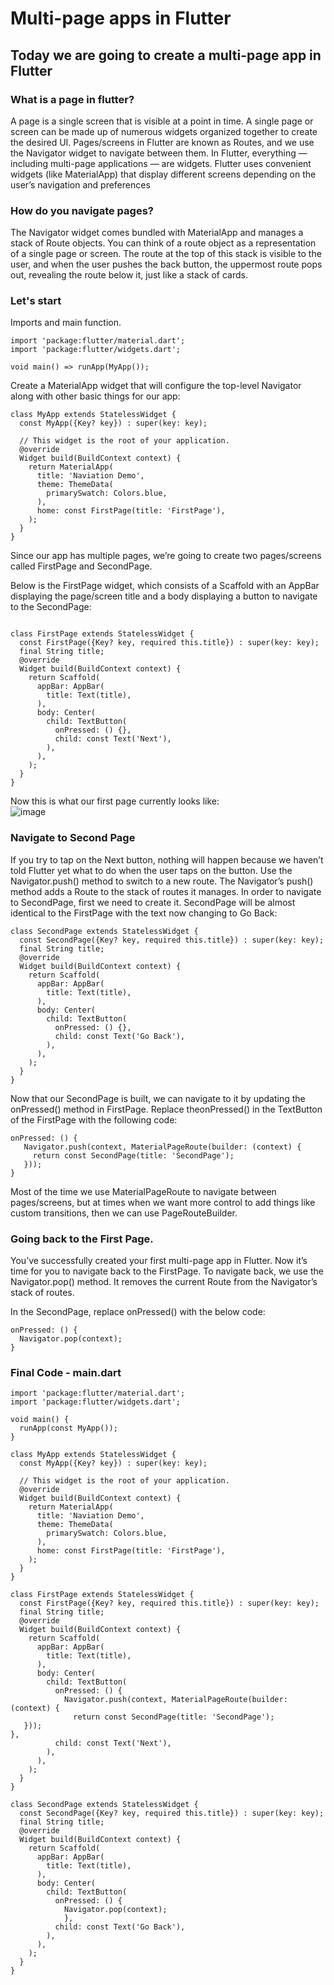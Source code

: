 # Multi-page apps in Flutter
## Today we are going to create a multi-page app in Flutter

### What is a page in flutter?
A page is a single screen that is visible at a point in time. A single page or screen can be made up of numerous widgets organized together to create the desired UI. Pages/screens in Flutter are known as Routes, and we use the Navigator widget to navigate between them.
In Flutter, everything — including multi-page applications — are widgets. Flutter uses convenient widgets (like MaterialApp) that display different screens depending on the user’s navigation and preferences

### How do you navigate pages?
The Navigator widget comes bundled with MaterialApp and manages a stack of Route objects. You can think of a route object as a representation of a single page or screen. The route at the top of this stack is visible to the user, and when the user pushes the back button, the uppermost route pops out, revealing the route below it, just like a stack of cards.

### Let's start
Imports and main function.
```
import 'package:flutter/material.dart';
import 'package:flutter/widgets.dart';

void main() => runApp(MyApp());
```

Create a MaterialApp widget that will configure the top-level Navigator along with other basic things for our app:
```
class MyApp extends StatelessWidget {
  const MyApp({Key? key}) : super(key: key);

  // This widget is the root of your application.
  @override
  Widget build(BuildContext context) {
    return MaterialApp(
      title: 'Naviation Demo',
      theme: ThemeData(
        primarySwatch: Colors.blue,
      ),
      home: const FirstPage(title: 'FirstPage'),
    );
  }
}
```

Since our app has multiple pages, we’re going to create two pages/screens called FirstPage and SecondPage.

Below is the FirstPage widget, which consists of a Scaffold with an AppBar displaying the page/screen title and a body displaying a button to navigate to the SecondPage:
```

class FirstPage extends StatelessWidget {
  const FirstPage({Key? key, required this.title}) : super(key: key);
  final String title;
  @override
  Widget build(BuildContext context) {
    return Scaffold(
      appBar: AppBar(
        title: Text(title),
      ),
      body: Center(
        child: TextButton(
          onPressed: () {},
          child: const Text('Next'),
        ),
      ),
    );
  }
}
```

Now this is what our first page currently looks like:
<br>
![image](https://github.com/gdsc-kits-admin/flutter-bootcamp-2024/assets/131938772/c06e799a-995a-406e-a5de-ddc5ea81e510)

### Navigate to Second Page
If you try to tap on the Next button, nothing will happen because we haven’t told Flutter yet what to do when the user taps on the button.
Use the Navigator.push() method to switch to a new route. The Navigator’s push() method adds a Route to the stack of routes it manages.
In order to navigate to SecondPage, first we need to create it. SecondPage will be almost identical to the FirstPage with the text now changing to Go Back:

```
class SecondPage extends StatelessWidget {
  const SecondPage({Key? key, required this.title}) : super(key: key);
  final String title;
  @override
  Widget build(BuildContext context) {
    return Scaffold(
      appBar: AppBar(
        title: Text(title),
      ),
      body: Center(
        child: TextButton(
          onPressed: () {},
          child: const Text('Go Back'),
        ),
      ),
    );
  }
}
```

Now that our SecondPage is built, we can navigate to it by updating the onPressed() method in FirstPage. Replace theonPressed() in the TextButton of the FirstPage with the following code:
```
onPressed: () {
   Navigator.push(context, MaterialPageRoute(builder: (context) {
     return const SecondPage(title: 'SecondPage');
   }));
}
```

Most of the time we use MaterialPageRoute to navigate between pages/screens, but at times when we want more control to add things like custom transitions, then we can use PageRouteBuilder.

### Going back to the First Page.
You’ve successfully created your first multi-page app in Flutter. Now it’s time for you to navigate back to the FirstPage.
To navigate back, we use the Navigator.pop() method. It removes the current Route from the Navigator’s stack of routes.

In the SecondPage, replace onPressed() with the below code:
```
onPressed: () {
  Navigator.pop(context);
}
```

### Final Code - main.dart
```
import 'package:flutter/material.dart';
import 'package:flutter/widgets.dart';

void main() {
  runApp(const MyApp());
}

class MyApp extends StatelessWidget {
  const MyApp({Key? key}) : super(key: key);

  // This widget is the root of your application.
  @override
  Widget build(BuildContext context) {
    return MaterialApp(
      title: 'Naviation Demo',
      theme: ThemeData(
        primarySwatch: Colors.blue,
      ),
      home: const FirstPage(title: 'FirstPage'),
    );
  }
}

class FirstPage extends StatelessWidget {
  const FirstPage({Key? key, required this.title}) : super(key: key);
  final String title;
  @override
  Widget build(BuildContext context) {
    return Scaffold(
      appBar: AppBar(
        title: Text(title),
      ),
      body: Center(
        child: TextButton(
          onPressed: () {
            Navigator.push(context, MaterialPageRoute(builder: (context) {
              return const SecondPage(title: 'SecondPage');
   }));
},
          child: const Text('Next'),
        ),
      ),
    );
  }
}

class SecondPage extends StatelessWidget {
  const SecondPage({Key? key, required this.title}) : super(key: key);
  final String title;
  @override
  Widget build(BuildContext context) {
    return Scaffold(
      appBar: AppBar(
        title: Text(title),
      ),
      body: Center(
        child: TextButton(
          onPressed: () {
            Navigator.pop(context);
            },
          child: const Text('Go Back'),
        ),
      ),
    );
  }
}
```



